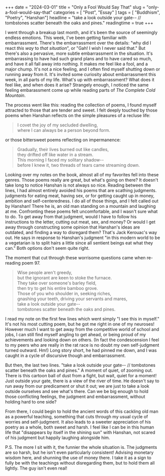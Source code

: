 +++
date = "2024-03-01"
title = "Only a Fool Would Say That"
slug = "only-a-fool-would-say-that"
categories = [ "Post", "Essay" ]
tags = [ "Buddhism", "Poetry", "Hanshan"]
headline = "take a look outside your gate-- // tombstones scatter beneath the oaks and pines."
readingtime = true
+++


I went through a breakup last month, and it's been the source of seemingly endless emotions. This week, I've been getting familiar with embarrassment. There's the embarrassment over the details: "why did I react *this way* to *that situation*", or "Gah! I wish I never said that." But there's also a pervasive, more subtle embarrassment in the situation. It's embarrassing to have had such grand plans and to have cared so much, and have it all fall away into nothing. It makes me feel like a fool, and a major chump. It's not a nice feeling, and I often find myself shutting down or running away from it. It's invited some curiosity about embarrassment this week, in all parts of my life. What's up with embarrassment? What does it feel like, and when does it arise? Strangely enough, I noticed the same feeling embarassment come up while reading parts of *The Complete Cold Mountain*.

 The process went like this: reading the collection of poems, I found myself attracted to those that are tender and sweet. I felt deeply touched by those poems when Hanshan reflects on the simple pleasures of a recluse life: 

>I covet the joy of my secluded dwelling, \
>where I can always be a person beyond form. 

or those bittersweet poems reflecting on impermanence:

>Gradually, their lives burned out like candles, \
>they drifted off like water in a stream. \
>This morning I faced my solitary shadow-- \
>before I knew it, two threads of tears came streaming down. 

Looking over my notes on the book, almost all of my favorites fell into these genres. Those poems really are great, but what's going on there? It doesn't take long to notice Hanshan is not always so nice. Reading between the lines, I had almost entirely avoided his poems that are scathing judgments. judgments for eating meat, having sex, or for getting caught up in money, ambition and self-centeredness. I do all of those things, and I felt called out by Hanshan! There he is, an old man standing on a mountain and laughing at me. Confronting these poems felt uncomfortable, and I wasn't sure what to do. To get away from that judgment, would I have to follow his instructions to the letter, cutting out meat, sex, and money? Or would I get away through constructing some opinion that Hanshan's ideas are outdated, and finding a way to disregard them? That's Jack Kerouac's way out. He says in response to Hanshan's judgment "in this modern world to be a vegetarian is to split hairs a little since all sentient beings eat what they can." Both options don't seem quite right.

The moment that cut through these worrisome questions came when re-reading poem 97.

>Wise people aren't greedy, \
>but the ignorant are keen to stoke the furnace. \
>They take over someone's barley field, \
>then try to get his entire bamboo grove. \
>Those of you who shoulder in, seeking riches, \
>gnashing your teeth, driving your servants and mares, \
>take a look outside your gate-- \
>tombstones scatter beneath the oaks and pines. 

I read my note on the first few lines which went simply "I see this in myself." It's not his most cutting poem, but he got me right in one of my neuroses! However much I want to get away from the competitive world of school and jobs, I can still find myself angling to get ahead, or being proud of my achievements and looking down on others. (In fact the condescension I feel to my peers who are really in the rat race is no doubt my own self-judgment turned outward. Hm!) Long story short, he had pinned me down, and I was caught in a cycle of discursive though and embarrassment.

But then, the last two lines. "take a look outside your gate-- //
tombstones scatter beneath the oaks and pines." A moment of quiet, of zooming out. There is this cartoon ball of dust from a fight, but wait, quiet for a moment! Just outside your gate, there is a view of the river of time. He doesn't say to run away from our predicament or shut it out; we are just to take a look outside ourselves and see what's there. Can we be big enough to hold those conflicting feelings, the judgment and embarrassment, without holding hard to one side?

From there, I could begin to hold the ancient words of this cackling old man as a powerful teaching, something that cuts through my usual cycle of worries and self-judgment. It also leads to a sweeter appreciation of his poetry as a whole, both sweet and harsh. I feel like I can be in this human life that "disappears by itself in the shining sun" with Hanshan, not scared of his judgment but happily laughing alongside him.

P.S.
The more I sit with it, the funnier the whole situation is. The judgments are so harsh, but he isn't even particularly consistent! Advising monetary wisdom here, and shunning the use of money there. I take it as a sign to fully be with the teachings without disregarding them, but to hold them all lightly. The guy isn't even real! 
